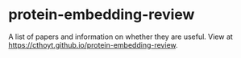 # protein-embedding-review

A list of papers and information on whether they are useful. View
at https://cthoyt.github.io/protein-embedding-review.
